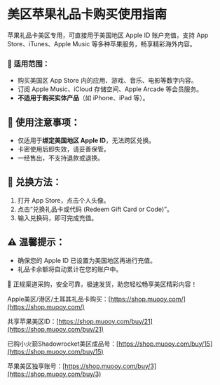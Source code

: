 # 美区苹果礼品卡购买使用指南
苹果礼品卡美区专用，可直接用于美国地区 Apple ID 账户充值，支持 App Store、iTunes、Apple Music 等多种苹果服务，畅享精彩海外内容。

### 🌟 适用范围：

- 购买美国区 App Store 内的应用、游戏、音乐、电影等数字内容。
- 订阅 Apple Music、iCloud 存储空间、Apple Arcade 等会员服务。
- **不适用于购买实体产品**（如 iPhone、iPad 等）。

## 📌 使用注意事项：

- 仅适用于**绑定美国地区 Apple ID**，无法跨区兑换。
- 卡密使用后即失效，请妥善保管。
- 一经售出，不支持退款或退换。

## 🚀 兑换方法：

1. 打开 App Store，点击个人头像。
2. 点击“兑换礼品卡或代码 (Redeem Gift Card or Code)”。
3. 输入兑换码，即可完成充值。

## ⚠️ 温馨提示：

- 确保您的 Apple ID 已设置为美国地区再进行充值。
- 礼品卡余额将自动累计在您的账户中。

🎁 正规渠道采购，安全可靠，极速发货，助您轻松畅享美区精彩内容！


Apple美区/港区/土耳其礼品卡购买：[https://shop.muooy.com/](https://shop.muooy.com/)

共享苹果美区ID：[https://shop.muooy.com/buy/21](https://shop.muooy.com/buy/21)

已购小火箭Shadowrocket美区成品号：[https://shop.muooy.com/buy/15](https://shop.muooy.com/buy/15)

苹果美区独享账号：[https://shop.muooy.com/buy/3](https://shop.muooy.com/buy/3)


